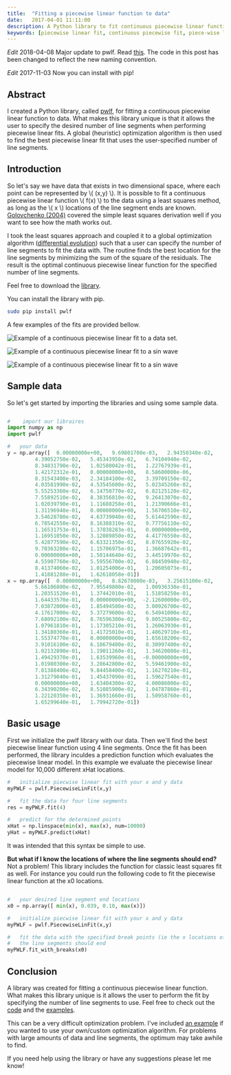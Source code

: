 ```yaml
---
title:  "Fitting a piecewise linear function to data"
date:   2017-04-01 11:11:00
description: A Python library to fit continuous piecewise linear functions to data was created. This library allows for the user to specify the desired number of line segments when fitting piecewise linear functions.
keywords: [piecewise linear fit, continuous piecewise fit, piece-wise linear fit, Python piecwise linear fit, how to fit a piecewise linear function Python]
---
```

*Edit* 2018-04-08 Major update to pwlf. Read [this](http://jekel.me/2018/Continous-piecewise-linear-regression/). The code in this post has been changed to reflect the new naming convention.

*Edit* 2017-11-03 Now you can install with pip!

##  Abstract
I created a Python library, called [pwlf](https://github.com/cjekel/piecewise_linear_fit_py), for fitting a continuous piecewise linear function to data. What makes this library unique is that it allows the user to specify the desired number of line segments when performing piecewise linear fits. A global (heuristic) optimization algorithm is then used to find the best piecewise linear fit that uses the user-specified number of line segments.


##  Introduction
So let's say we have data that exists in two dimensional space, where each point can be represented by <span>\\( (x,y) \\)</span>. It is possible to fit a continuous piecewise linear function <span>\\( f(x) \\)</span> to the data using a least squares method, as long as the <span>\\( x \\)</span> locations of the line segment ends are known. [Golovchenko (2004)](http://golovchenko.org/docs/ContinuousPiecewiseLinearFit.pdf) covered the simple least squares derivation well if you want to see how the math works out.

I took the least squares approach and coupled it to a global optimization algorithm ([differential evolution](https://docs.scipy.org/doc/scipy-0.17.0/reference/generated/scipy.optimize.differential_evolution.html)) such that a user can specify the number of line segments to fit the data with. The routine finds the best location for the line segments by minimizing the sum of the square of the residuals. The result is the optimal continuous piecewise linear function for the specified number of line segments.

Feel free to download the [library](https://github.com/cjekel/piecewise_linear_fit_py).

You can install the library with pip.
```bash
sudo pip install pwlf
```

A few examples of the fits are provided bellow.

![Example of a continuous piecewise linear fit to a data set.](https://raw.githubusercontent.com/cjekel/piecewise_linear_fit_py/master/examples/examplePiecewiseFit.png)

![Example of a continuous piecewise linear fit to a sin wave](https://raw.githubusercontent.com/cjekel/piecewise_linear_fit_py/master/examples/sinWaveFit.png)

![Example of a continuous piecewise linear fit to a sin wave](https://raw.githubusercontent.com/cjekel/piecewise_linear_fit_py/master/examples/sinWaveFit16.png)


## Sample data

So let's get started by importing the libraries and using some sample data.
```python

#    import our libraires
import numpy as np
import pwlf

#   your data
y = np.array([  0.00000000e+00,   9.69801700e-03,   2.94350340e-02,
         4.39052750e-02,   5.45343950e-02,   6.74104940e-02,
         8.34831790e-02,   1.02580042e-01,   1.22767939e-01,
         1.42172312e-01,   0.00000000e+00,   8.58600000e-06,
         8.31543400e-03,   2.34184100e-02,   3.39709150e-02,
         4.03581990e-02,   4.53545600e-02,   5.02345260e-02,
         5.55253360e-02,   6.14750770e-02,   6.82125120e-02,
         7.55892510e-02,   8.38356810e-02,   9.26413070e-02,
         1.02039790e-01,   1.11688258e-01,   1.21390666e-01,
         1.31196948e-01,   0.00000000e+00,   1.56706510e-02,
         3.54628780e-02,   4.63739040e-02,   5.61442590e-02,
         6.78542550e-02,   8.16388310e-02,   9.77756110e-02,
         1.16531753e-01,   1.37038283e-01,   0.00000000e+00,
         1.16951050e-02,   3.12089850e-02,   4.41776550e-02,
         5.42877590e-02,   6.63321350e-02,   8.07655920e-02,
         9.70363280e-02,   1.15706975e-01,   1.36687642e-01,
         0.00000000e+00,   1.50144640e-02,   3.44519970e-02,
         4.55907760e-02,   5.59556700e-02,   6.88450940e-02,
         8.41374060e-02,   1.01254006e-01,   1.20605073e-01,
         1.41881288e-01,   1.62618058e-01])
x = np.array([  0.00000000e+00,   8.82678000e-03,   3.25615100e-02,
         5.66106800e-02,   7.95549800e-02,   1.00936330e-01,
         1.20351520e-01,   1.37442010e-01,   1.51858250e-01,
         1.64433570e-01,   0.00000000e+00,  -2.12600000e-05,
         7.03872000e-03,   1.85494500e-02,   3.00926700e-02,
         4.17617000e-02,   5.37279600e-02,   6.54941000e-02,
         7.68092100e-02,   8.76596300e-02,   9.80525800e-02,
         1.07961810e-01,   1.17305210e-01,   1.26063930e-01,
         1.34180360e-01,   1.41725010e-01,   1.48629710e-01,
         1.55374770e-01,   0.00000000e+00,   1.65610200e-02,
         3.91016100e-02,   6.18679400e-02,   8.30997400e-02,
         1.02132890e-01,   1.19011260e-01,   1.34620080e-01,
         1.49429370e-01,   1.63539960e-01,  -0.00000000e+00,
         1.01980300e-02,   3.28642800e-02,   5.59461900e-02,
         7.81388400e-02,   9.84458400e-02,   1.16270210e-01,
         1.31279040e-01,   1.45437090e-01,   1.59627540e-01,
         0.00000000e+00,   1.63404300e-02,   4.00086000e-02,
         6.34390200e-02,   8.51085900e-02,   1.04787860e-01,
         1.22120350e-01,   1.36931660e-01,   1.50958760e-01,
         1.65299640e-01,   1.79942720e-01])

```

## Basic usage

First we initialize the pwlf library with our data. Then we'll find the best piecewise linear function using 4 line segments. Once the fit has been performed, the library inculdes a prediction function which evaluates the piecewise linear model. In this example we evaluate the piecewise linear model for 10,000 different xHat locations.

```python
#   initialize piecwise linear fit with your x and y data
myPWLF = pwlf.PiecewiseLinFit(x,y)

#   fit the data for four line segments
res = myPWLF.fit(4)

#   predict for the determined points
xHat = np.linspace(min(x), max(x), num=10000)
yHat = myPWLF.predict(xHat)

```

It was intended that this syntax be simple to use.

**But what if I know the locations of where the line segments should end?**
Not a problem! This library includes the function for classic least squares fit as well. For instance you could run the following code to fit the piecewise linear function at the x0 locations.

```python

#   your desired line segment end locations
x0 = np.array([ min(x), 0.039, 0.10, max(x)])

#   initialize piecwise linear fit with your x and y data
myPWLF = pwlf.PiecewiseLinFit(x,y)

#   fit the data with the specified break points (ie the x locations of where
#   the line segments should end
myPWLF.fit_with_breaks(x0)
```

## Conclusion

A library was created for fitting a continuous piecewise linear function. What makes this library unique is it allows the user to perform the fit by specifying the number of line segments to use. Feel free to check out the [code](https://github.com/cjekel/piecewise_linear_fit_py) and the [examples](https://github.com/cjekel/piecewise_linear_fit_py/tree/master/examples).

This can be a very difficult optimization problem. I've included [an example](https://github.com/cjekel/piecewise_linear_fit_py/blob/master/examples/useCustomOptimizationRoutine.py) if you wanted to use your own/custom optimization algorithm. For problems with large amounts of data and line segments, the optimum may take awhile to find.

If you need help using the library or have any suggestions please let me know!
